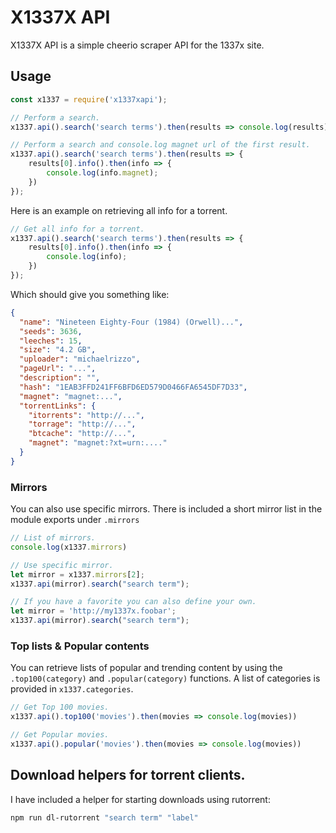 # X1337X API

X1337X API is a simple cheerio scraper API for the 1337x site.

## Usage

```javascript
const x1337 = require('x1337xapi');

// Perform a search.
x1337.api().search('search terms').then(results => console.log(results));

// Perform a search and console.log magnet url of the first result.
x1337.api().search('search terms').then(results => {
    results[0].info().then(info => {
        console.log(info.magnet);
    })
});
```

Here is an example on retrieving all info for a torrent.
```javascript
// Get all info for a torrent.
x1337.api().search('search terms').then(results => {
    results[0].info().then(info => {
        console.log(info);
    })
});
```
Which should give you something like:
```JSON
{
  "name": "Nineteen Eighty-Four (1984) (Orwell)...",
  "seeds": 3636,
  "leeches": 15,
  "size": "4.2 GB",
  "uploader": "michaelrizzo",
  "pageUrl": "...",
  "description": "",
  "hash": "1EAB3FFD241FF6BFD6ED579D0466FA6545DF7D33",
  "magnet": "magnet:...",
  "torrentLinks": {
    "itorrents": "http://...",
    "torrage": "http://...",
    "btcache": "http://...",
    "magnet": "magnet:?xt=urn:...."
  }
}
```
### Mirrors
You can also use specific mirrors. There is included a short mirror list in the module exports under `.mirrors`

```javascript
// List of mirrors.
console.log(x1337.mirrors)

// Use specific mirror.
let mirror = x1337.mirrors[2];
x1337.api(mirror).search("search term");

// If you have a favorite you can also define your own.
let mirror = 'http://my1337x.foobar';
x1337.api(mirror).search("search term");
```


### Top lists & Popular contents
You can retrieve lists of popular and trending content by using the `.top100(category)` and   `.popular(category)` functions.
A list of categories is provided in `x1337.categories`.
```javascript
// Get Top 100 movies.
x1337.api().top100('movies').then(movies => console.log(movies))

// Get Popular movies.
x1337.api().popular('movies').then(movies => console.log(movies))
```

## Download helpers for torrent clients.
I have included a helper for starting downloads using rutorrent:

```bash
npm run dl-rutorrent "search term" "label"
```